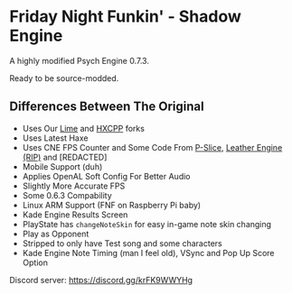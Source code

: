# Friday Night Funkin' - Shadow Engine

A highly modified Psych Engine 0.7.3.

Ready to be source-modded.

## Differences Between The Original
- Uses Our [Lime](https://github.com/HomuHomu833-haxelibs/lime) and [HXCPP](https://github.com/HomuHomu833-haxelibs/hxcpp) forks
- Uses Latest Haxe
- Uses CNE FPS Counter and Some Code From [P-Slice](https://github.com/Psych-Slice/P-Slice), [Leather Engine (RIP)](https://github.com/Vortex2Oblivion/LeatherEngine) and [REDACTED]
- Mobile Support (duh)
- Applies OpenAL Soft Config For Better Audio
- Slightly More Accurate FPS
- Some 0.6.3 Compability
- Linux ARM Support (FNF on Raspberry Pi baby)
- Kade Engine Results Screen
- PlayState has `changeNoteSkin` for easy in-game note skin changing
- Play as Opponent
- Stripped to only have Test song and some characters
- Kade Engine Note Timing (man I feel old), VSync and Pop Up Score Option

Discord server: https://discord.gg/krFK9WWYHg
